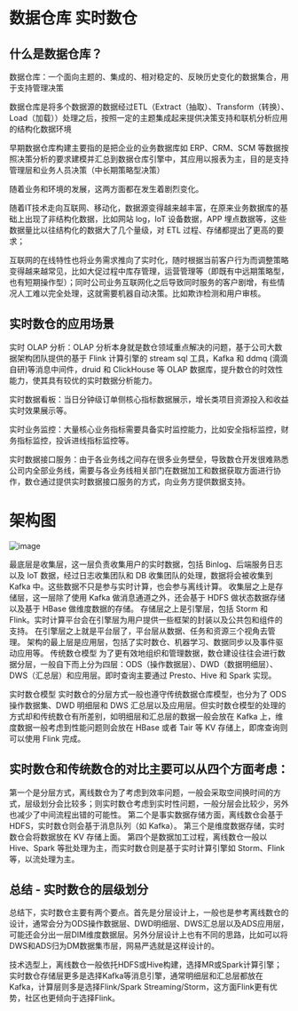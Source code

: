 # 数据仓库 实时数仓

## 什么是数据仓库？
数据仓库：一个面向主题的、集成的、相对稳定的、反映历史变化的数据集合，用于支持管理决策

数据仓库是将多个数据源的数据经过ETL（Extract（抽取）、Transform（转换）、Load（加载））处理之后，按照一定的主题集成起来提供决策支持和联机分析应用的结构化数据环境

早期数据仓库构建主要指的是把企业的业务数据库如 ERP、CRM、SCM 等数据按照决策分析的要求建模并汇总到数据仓库引擎中，其应用以报表为主，目的是支持管理层和业务人员决策（中长期策略型决策）

随着业务和环境的发展，这两方面都在发生着剧烈变化。

随着IT技术走向互联网、移动化，数据源变得越来越丰富，在原来业务数据库的基础上出现了非结构化数据，比如网站 log，IoT 设备数据，APP 埋点数据等，这些数据量比以往结构化的数据大了几个量级，对 ETL 过程、存储都提出了更高的要求；

互联网的在线特性也将业务需求推向了实时化，随时根据当前客户行为而调整策略变得越来越常见，比如大促过程中库存管理，运营管理等（即既有中远期策略型，也有短期操作型）；同时公司业务互联网化之后导致同时服务的客户剧增，有些情况人工难以完全处理，这就需要机器自动决策。比如欺诈检测和用户审核。



## 实时数仓的应用场景
实时 OLAP 分析：OLAP 分析本身就是数仓领域重点解决的问题，基于公司大数据架构团队提供的基于 Flink 计算引擎的 stream sql 工具，Kafka 和 ddmq (滴滴自研)等消息中间件，druid 和 ClickHouse 等 OLAP 数据库，提升数仓的时效性能力，使其具有较优的实时数据分析能力。

实时数据看板：当日分钟级订单侧核心指标数据展示，增长类项目资源投入和收益实时效果展示等。

实时业务监控：大量核心业务指标需要具备实时监控能力，比如安全指标监控，财务指标监控，投诉进线指标监控等。

实时数据接口服务：由于各业务线之间存在很多业务壁垒，导致数仓开发很难熟悉公司内全部业务线，需要与各业务线相关部门在数据加工和数据获取方面进行协作，数仓通过提供实时数据接口服务的方式，向业务方提供数据支持。


# 架构图
![image](https://user-images.githubusercontent.com/63897378/140049926-e56a583e-6c0f-4f8b-990f-1f3fcabba06a.png)


最底层是收集层，这一层负责收集用户的实时数据，包括 Binlog、后端服务日志以及 IoT 数据，经过日志收集团队和 DB 收集团队的处理，数据将会被收集到 Kafka 中。这些数据不只是参与实时计算，也会参与离线计算。
收集层之上是存储层，这一层除了使用 Kafka 做消息通道之外，还会基于 HDFS 做状态数据存储以及基于 HBase 做维度数据的存储。
存储层之上是引擎层，包括 Storm 和 Flink。实时计算平台会在引擎层为用户提供一些框架的封装以及公共包和组件的支持。
在引擎层之上就是平台层了，平台层从数据、任务和资源三个视角去管理。
架构的最上层是应用层，包括了实时数仓、机器学习、数据同步以及事件驱动应用等。
传统数仓模型 为了更有效地组织和管理数据，数仓建设往往会进行数据分层，一般自下而上分为四层：ODS（操作数据层）、DWD（数据明细层）、DWS（汇总层）和应用层。即时查询主要通过 Presto、Hive 和 Spark 实现。



实时数仓模型 实时数仓的分层方式一般也遵守传统数据仓库模型，也分为了 ODS 操作数据集、DWD 明细层和 DWS 汇总层以及应用层。但实时数仓模型的处理的方式却和传统数仓有所差别，如明细层和汇总层的数据一般会放在 Kafka 上，维度数据一般考虑到性能问题则会放在 HBase 或者 Tair 等 KV 存储上，即席查询则可以使用 Flink 完成。


## 实时数仓和传统数仓的对比主要可以从四个方面考虑：

第一个是分层方式，离线数仓为了考虑到效率问题，一般会采取空间换时间的方式，层级划分会比较多；则实时数仓考虑到实时性问题，一般分层会比较少，另外也减少了中间流程出错的可能性。
第二个是事实数据存储方面，离线数仓会基于 HDFS，实时数仓则会基于消息队列（如 Kafka）。
第三个是维度数据存储，实时数仓会将数据放在 KV 存储上面。
第四个是数据加工过程，离线数仓一般以 Hive、Spark 等批处理为主，而实时数仓则是基于实时计算引擎如 Storm、Flink 等，以流处理为主。


## 总结 - 实时数仓的层级划分
总结下，实时数仓主要有两个要点。首先是分层设计上，一般也是参考离线数仓的设计，通常会分为ODS操作数据层、DWD明细层、DWS汇总层以及ADS应用层，可能还会分出一层DIM维度数据层。另外分层设计上也有不同的思路，比如可以将DWS和ADS归为DM数据集市层，网易严选就是这样设计的。

技术选型上，离线数仓一般依托HDFS或Hive构建，选择MR或Spark计算引擎；
实时数仓存储层更多是选择Kafka等消息引擎，通常明细层和汇总层都放在Kafka，计算层则多是选择Flink/Spark Streaming/Storm，这方面Flink更有优势，社区也更倾向于选择Flink。
